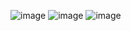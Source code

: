 ![image](https://github.com/Jengrg01/colab/assets/108614572/8cd6cce6-886f-457e-9f1a-c2a53c21cdb3)
![image](https://github.com/Jengrg01/colab/assets/108614572/defcdc07-9893-4311-a7f6-c8423ed65dd6)
![image](https://github.com/Jengrg01/colab/assets/108614572/5db42962-f352-4d17-b5e9-01d7eb5552f6)

